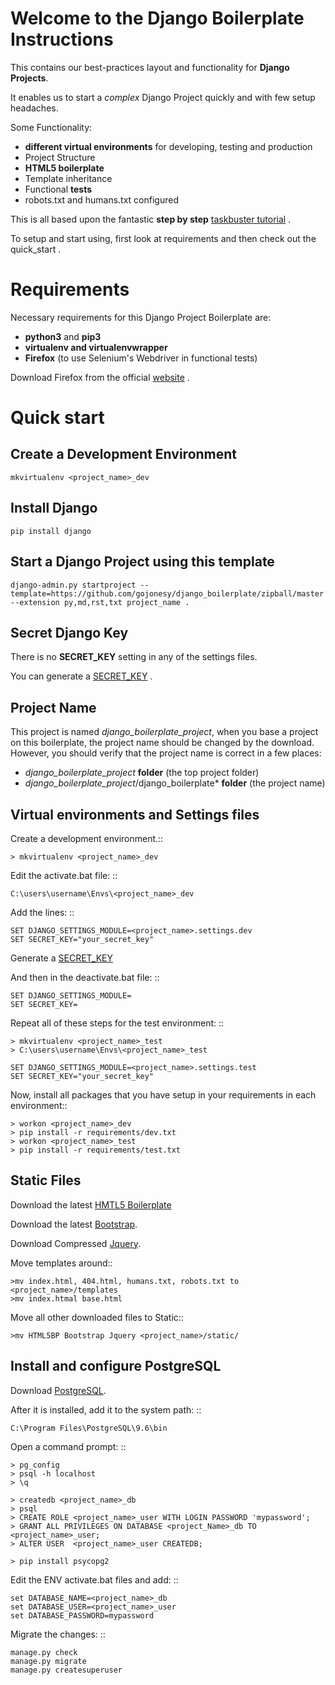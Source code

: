 Welcome to the Django Boilerplate Instructions
==============================================

This contains our best-practices layout and functionality for **Django Projects**.

It enables us to start a *complex* Django Project quickly and with few setup headaches.

Some Functionality:

- **different virtual environments** for developing, testing and production
- Project Structure
- **HTML5 boilerplate**
- Template inheritance
- Functional **tests**
- robots.txt and humans.txt configured
  
This is all based upon the fantastic **step by step** [taskbuster tutorial](http://marinamele.com/taskbuster-django-tutorial) . 

To setup and start using, first look at requirements and then check out the quick_start .



Requirements
============

Necessary requirements for this Django Project Boilerplate are:

- **python3** and **pip3**
- **virtualenv and virtualenvwrapper**
- **Firefox** (to use Selenium's Webdriver in functional tests)
  

Download Firefox from the official [website](https://www.mozilla.org) . 


Quick start
===========

Create a Development Environment
--------------------------------

    mkvirtualenv <project_name>_dev


Install Django
--------------

    pip install django


Start a Django Project using this template
------------------------------------------

    django-admin.py startproject --template=https://github.com/gojonesy/django_boilerplate/zipball/master --extension py,md,rst,txt project_name .


Secret Django Key
-----------------

There is no **SECRET_KEY** setting in any of the settings files.

You can generate a [SECRET_KEY](http://www.miniwebtool.com/django-secret-key-generator) .


Project Name
------------

This project is named *django_boilerplate_project*, when you base a project on this boilerplate, the project name should be changed by the download. However, you should verify that the project name is correct in a few places:

- *django_boilerplate_project* **folder** (the top project folder)
- *django_boilerplate_project*/django_boilerplate* **folder** (the project name)


Virtual environments and Settings files
---------------------------------------

Create a development environment.::

    > mkvirtualenv <project_name>_dev


Edit the activate.bat file: ::

    C:\users\username\Envs\<project_name>_dev

Add the lines: ::

    SET DJANGO_SETTINGS_MODULE=<project_name>.settings.dev
    SET SECRET_KEY="your_secret_key"

Generate a [SECRET_KEY](http://www.miniwebtool.com/django-secret-key-generator)


And then in the deactivate.bat file: ::
    
    SET DJANGO_SETTINGS_MODULE=
    SET SECRET_KEY=


Repeat all of these steps for the test environment: ::

    > mkvirtualenv <project_name>_test
    > C:\users\username\Envs\<project_name>_test

    SET DJANGO_SETTINGS_MODULE=<project_name>.settings.test
    SET SECRET_KEY="your_secret_key"


Now, install all packages that you have setup in your requirements in each environment::

    > workon <project_name>_dev
    > pip install -r requirements/dev.txt
    > workon <project_name>_test
    > pip install -r requirements/test.txt


Static Files
------------

Download the latest [HMTL5 Boilerplate](https://html5boilerplate.com/)

Download the latest [Bootstrap](http://getbootstrap.com/getting-started/#download).

Download Compressed [Jquery](http://jquery.com/download/).

Move templates around::
    
    >mv index.html, 404.html, humans.txt, robots.txt to <project_name>/templates
    >mv index.htmal base.html


Move all other downloaded files to Static::
    
    >mv HTML5BP Bootstrap Jquery <project_name>/static/


Install and configure PostgreSQL
--------------------------------
    
Download [PostgreSQL](https://www.postgresql.org/download/windows/).


After it is installed, add it to the system path: ::
    
    C:\Program Files\PostgreSQL\9.6\bin

Open a command prompt: ::
    
    > pg_config
    > psql -h localhost
    > \q

    > createdb <project_name>_db
    > psql
    > CREATE ROLE <project_name>_user WITH LOGIN PASSWORD 'mypassword';
    > GRANT ALL PRIVILEGES ON DATABASE <project_Name>_db TO <project_name>_user;
    > ALTER USER  <project_name>_user CREATEDB;

    > pip install psycopg2

Edit the ENV activate.bat files and add: ::

    set DATABASE_NAME=<project_name>_db
    set DATABASE_USER=<project_name>_user
    set DATABASE_PASSWORD=mypassword


Migrate the changes: ::

    manage.py check
    manage.py migrate
    manage.py createsuperuser
